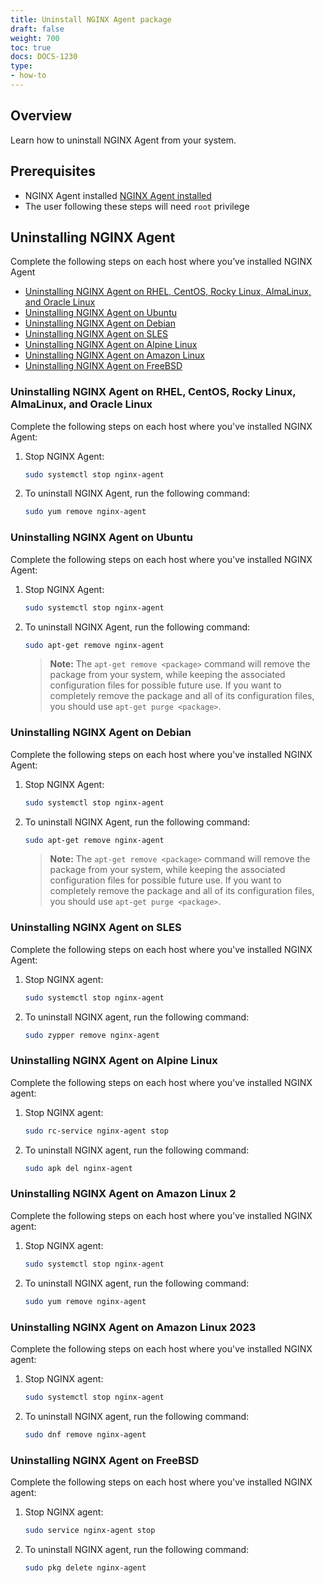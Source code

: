 ```yaml
---
title: Uninstall NGINX Agent package
draft: false
weight: 700
toc: true
docs: DOCS-1230
type:
- how-to
---
```


## Overview

Learn how to uninstall NGINX Agent from your system.

## Prerequisites

- NGINX Agent installed [NGINX Agent installed](../installation-oss)
- The user following these steps will need `root` privilege

## Uninstalling NGINX Agent
Complete the following steps on each host where you’ve installed NGINX Agent


- [Uninstalling NGINX Agent on RHEL, CentOS, Rocky Linux, AlmaLinux, and Oracle Linux](#uninstalling-nginx-agent-on-rhel-centos-rocky-linux-almalinux-and-oracle-linux)
- [Uninstalling NGINX Agent on Ubuntu](#uninstalling-nginx-agent-on-ubuntu)
- [Uninstalling NGINX Agent on Debian](#uninstalling-nginx-agent-on-debian)
- [Uninstalling NGINX Agent on SLES](#uninstalling-nginx-agent-on-sles)
- [Uninstalling NGINX Agent on Alpine Linux](#uninstalling-nginx-agent-on-alpine-linux)
- [Uninstalling NGINX Agent on Amazon Linux](#uninstalling-nginx-agent-on-amazon-linux)
- [Uninstalling NGINX Agent on FreeBSD](#uninstalling-nginx-agent-on-freebsd)

### Uninstalling NGINX Agent on RHEL, CentOS, Rocky Linux, AlmaLinux, and Oracle Linux

Complete the following steps on each host where you've installed NGINX Agent:

1. Stop NGINX Agent:

   ```bash
   sudo systemctl stop nginx-agent
   ```

2. To uninstall NGINX Agent, run the following command:

   ```bash
   sudo yum remove nginx-agent
   ```

### Uninstalling NGINX Agent on Ubuntu

Complete the following steps on each host where you've installed NGINX Agent:

1. Stop NGINX Agent:

   ```bash
   sudo systemctl stop nginx-agent
   ```

2. To uninstall NGINX Agent, run the following command:

   ```bash
   sudo apt-get remove nginx-agent
   ```

   > **Note:** The `apt-get remove <package>` command will remove the package from your system, while keeping the associated configuration files for possible future use. If you want to completely remove the package and all of its configuration files, you should use `apt-get purge <package>`.

### Uninstalling NGINX Agent on Debian

Complete the following steps on each host where you've installed NGINX Agent:

1. Stop NGINX Agent:

   ```bash
   sudo systemctl stop nginx-agent
   ```

2. To uninstall NGINX Agent, run the following command:

   ```bash
   sudo apt-get remove nginx-agent
   ```

   > **Note:** The `apt-get remove <package>` command will remove the package from your system, while keeping the associated configuration files for possible future use. If you want to completely remove the package and all of its configuration files, you should use `apt-get purge <package>`.

### Uninstalling NGINX Agent on SLES

Complete the following steps on each host where you've installed NGINX Agent:

1. Stop NGINX agent:

   ```bash
   sudo systemctl stop nginx-agent
   ```

2. To uninstall NGINX agent, run the following command:

   ```bash
   sudo zypper remove nginx-agent
   ```

### Uninstalling NGINX Agent on Alpine Linux

Complete the following steps on each host where you've installed NGINX agent:

1. Stop NGINX agent:

   ```bash
   sudo rc-service nginx-agent stop
   ```

2. To uninstall NGINX agent, run the following command:

   ```bash
   sudo apk del nginx-agent
   ```

### Uninstalling NGINX Agent on Amazon Linux 2

Complete the following steps on each host where you've installed NGINX agent:

1. Stop NGINX agent:

   ```bash
   sudo systemctl stop nginx-agent
   ```

2. To uninstall NGINX agent, run the following command:

   ```bash
   sudo yum remove nginx-agent
   ```

### Uninstalling NGINX Agent on Amazon Linux 2023

Complete the following steps on each host where you've installed NGINX agent:

1. Stop NGINX agent:

   ```bash
   sudo systemctl stop nginx-agent
   ```

2. To uninstall NGINX agent, run the following command:

   ```bash
   sudo dnf remove nginx-agent
   ```
### Uninstalling NGINX Agent on FreeBSD

Complete the following steps on each host where you've installed NGINX agent:

1. Stop NGINX agent:

   ```bash
   sudo service nginx-agent stop
   ```

2. To uninstall NGINX agent, run the following command:

   ```bash
   sudo pkg delete nginx-agent
   ```
